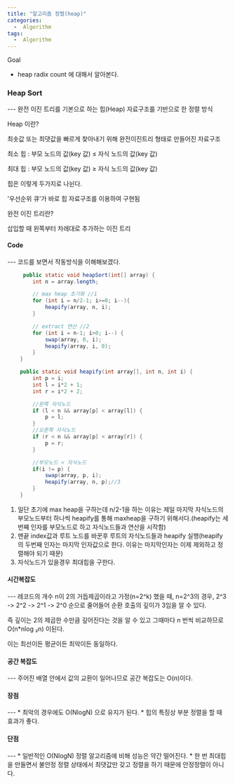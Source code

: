 ```yaml
---
title: "알고리즘 정렬(heap)"
categories:
  -  Algorithm
tags:
  -  Algorithm
---
```

Goal
* heap radix count 에 대해서 알아본다.


<h3>Heap Sort</h3>
---
완전 이진 트리를 기본으로 하는 힙(Heap) 자료구조를 기반으로 한 정렬 방식

Heap 이란? 

최솟값 또는 최댓값을 빠르게 찾아내기 위해 완전이진트리 형태로 만들어진 자료구조

최소 힙 : 부모 노드의 값(key 값) ≤ 자식 노드의 값(key 값)

최대 힙 : 부모 노드의 값(key 값) ≥ 자식 노드의 값(key 값)

힙은 이렇게 두가지로 나뉜다.

'우선순위 큐'가 바로 힙 자료구조를 이용하여 구현됨

완전 이진 트리란?

삽입할 때 왼쪽부터 차례대로 추가하는 이진 트리


<h4>Code</h4>
---
코드를 보면서 작동방식을 이해해보겠다.

```java
     public static void heapSort(int[] array) {
        int n = array.length;

        // max heap 초기화 //1
        for (int i = n/2-1; i>=0; i--){
            heapify(array, n, i); 
        }

        // extract 연산 //2
        for (int i = n-1; i>0; i--) {
            swap(array, 0, i);
            heapify(array, i, 0); 
        }
    }

    public static void heapify(int array[], int n, int i) {
        int p = i;
        int l = i*2 + 1;
        int r = i*2 + 2;

        //왼쪽 자식노드
        if (l < n && array[p] < array[l]) {
            p = l;
        }
        //오른쪽 자식노드
        if (r < n && array[p] < array[r]) {
            p = r;
        }

        //부모노드 < 자식노드
        if(i != p) {
            swap(array, p, i);
            heapify(array, n, p);//3
        }
    }
```
1. 일단 초기에 max heap을 구하는데 n/2-1을 하는 이유는 제일 마지막 자식노드의 부모노드부터 하나씩 heapify를 통해 maxheap을 구하기 위해서다.(heapify는 세번째 인자를 부모노드로 하고 자식노드들과 연산을 시작함)
2. 맨끝 index값과 루트 노드를 바꾼후 루트의 자식노드들과 heapify 실행(heapify의 두번째 인자는 마지막 인자값으로 한다. 이유는 마지막인자는 이제 제외하고 정렬해야 되기 때문)
3. 자식노드가 있을경우 최대힙을 구한다.

<h4>시간복잡도</h4>
--- 
레코드의 개수 n이 2의 거듭제곱이라고 가정(n=2^k) 했을 때, n=2^3의 경우, 2^3 -> 2^2 -> 2^1 -> 2^0 순으로 줄어들어 순환 호출의 깊이가 3임을 알 수 있다.

즉 깊이는 2의 제곱한 수만큼 깊어진다는 것을 알 수 있고 그때마다 n 번씩 비교하므로 O(n*nlog ₂n) 이된다.

이는 최선이든 평균이든 최악이든 동일하다.

<h4>공간 복잡도</h4>
---
주어진 배열 안에서 값의 교환이 일어나므로 공간 복잡도는 O(n)이다.

<h4>장점</h4>
--- 
* 최악의 경우에도 O(NlogN) 으로 유지가 된다.
* 힙의 특징상 부분 정렬을 할 때 효과가 좋다.

 
<h4>단점</h4>
--- 
* 일반적인 O(NlogN) 정렬 알고리즘에 비해 성능은 약간 떨어진다.
* 한 번 최대힙을 만들면서 불안정 정렬 상태에서 최댓값만 갖고 정렬을 하기 때문에 안정정렬이 아니다.

